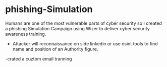 # phishing-Simulation
Humans are one of the most vulnerable parts of cyber security so I created a phishing Simulation Campaign using Wizer to deliver cyber security awareness training.

- Attacker will reconnaissance on side linkedin or use osint tools to find name and position of an Authority figure.



-crated a cuztom email tranning 
